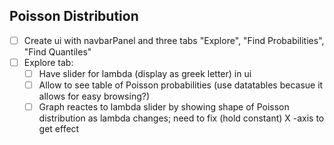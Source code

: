 ## Poisson Distribution

* [ ] Create ui with navbarPanel and three tabs "Explore", "Find Probabilities", "Find Quantiles"
* [ ] Explore tab: 
  * [ ] Have slider for lambda (display as greek letter) in ui
  * [ ] Allow to see table of Poisson probabilities (use datatables becasue it allows for easy browsing?)
  * [ ] Graph reactes to lambda slider by showing shape of Poisson distribution as lambda changes; need to fix (hold constant) X -axis to get effect
